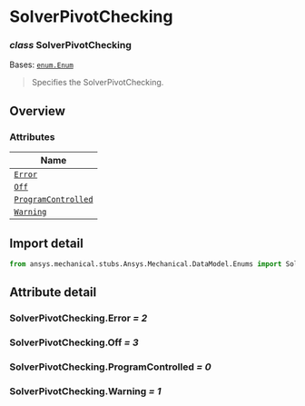 # SolverPivotChecking

<a id="SolverPivotChecking"></a>

### *class* SolverPivotChecking

Bases: [`enum.Enum`](https://docs.python.org/3/library/enum.html#enum.Enum)

> Specifies the SolverPivotChecking.

> <!-- !! processed by numpydoc !! -->

<a id="overview"></a>

## Overview

### Attributes

| Name |
| --------------------------------------------------------------- |
| [`Error`](#SolverPivotChecking.Error) |
| [`Off`](#SolverPivotChecking.Off) |
| [`ProgramControlled`](#SolverPivotChecking.ProgramControlled) |
| [`Warning`](#SolverPivotChecking.Warning) |

<a id="import-detail"></a>

## Import detail

```python
from ansys.mechanical.stubs.Ansys.Mechanical.DataModel.Enums import SolverPivotChecking
```

<a id="attribute-detail"></a>

## Attribute detail

<a id="SolverPivotChecking.Error"></a>

### SolverPivotChecking.Error *= 2*

<a id="SolverPivotChecking.Off"></a>

### SolverPivotChecking.Off *= 3*

<a id="SolverPivotChecking.ProgramControlled"></a>

### SolverPivotChecking.ProgramControlled *= 0*

<a id="SolverPivotChecking.Warning"></a>

### SolverPivotChecking.Warning *= 1*
